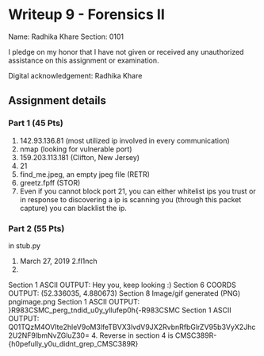 # Writeup 9 - Forensics II

Name: Radhika Khare
Section: 0101

I pledge on my honor that I have not given or received any unauthorized assistance on this assignment or examination.

Digital acknowledgement: Radhika Khare


## Assignment details

### Part 1 (45 Pts)
1. 142.93.136.81 (most utilized ip involved in every communication)
2. nmap (looking for vulnerable port)
3. 159.203.113.181 (Clifton, New Jersey)
4. 21
5. find_me.jpeg, an empty jpeg file (RETR)
6. greetz.fpff (STOR)
7. Even if you cannot block port 21, you can either whitelist ips you trust or in response to discovering a ip is scanning you (through this packet capture) you can blacklist the ip.


### Part 2 (55 Pts)
in stub.py
1. March 27, 2019
2.fl1nch
3.
Section 1 ASCII OUTPUT: Hey you, keep looking :)
Section 6 COORDS OUTPUT: (52.336035, 4.880673)
Section 8 Image/gif generated (PNG) pngimage.png
Section 1 ASCII OUTPUT: }R983CSMC_perg_tndid_u0y_yllufep0h{-R983CSMC
Section 1 ASCII OUTPUT: Q01TQzM4OVIte2hleV9oM3lfeTBVX3lvdV9JX2RvbnRfbGlrZV95b3VyX2Jhc2U2NF9lbmNvZGluZ30=
4. Reverse in section 4 is CMSC389R-{h0pefully_y0u_didnt_grep_CMSC389R} 
